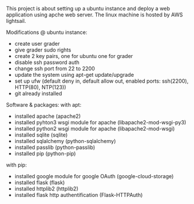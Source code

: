 This project is about setting up a ubuntu instance and deploy a web application using apche web server.
The linux machine is hosted by AWS lightsail.

Modifications @ ubuntu instance:
- create user grader
- give grader sudo rights
- create 2 key pairs, one for ubuntu one for grader
- disable ssh password auth
- change ssh port from 22 to 2200
- update the system using apt-get update/upgrade
- set up ufw (default deny in, default allow out, enabled ports: ssh(2200), HTTP(80), NTP(123))
- git already installed


Software & packages:
with apt:
- installed apache (apache2)
- installed pyhton3 wsgi module for apache (libapache2-mod-wsgi-py3)
- installed python2 wsgi module for apache (libapache2-mod-wsgi)
- installed sqlite (sqlite)
- installed sqlalchemy (python-sqlalchemy)
- installed passlib (python-passlib)
- installed pip (python-pip)

with pip:
- installed google module for google OAuth (google-cloud-storage)
- installed flask (flask)
- installed httplib2 (httplib2)
- installed flask http authentification (Flask-HTTPAuth)


